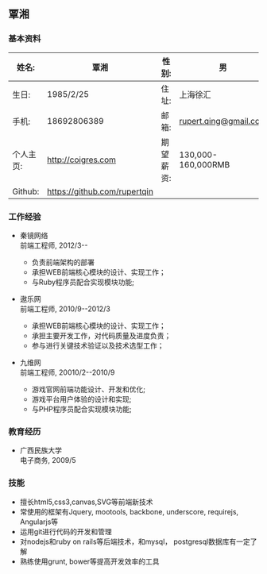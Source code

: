 ## 覃湘

### 基本资料
姓名: 				| 覃湘	|	性别:  | 男
------- 			| --------------	| 		-------| -----
生日:		|1985/2/25		 	|住址:|上海徐汇
手机:		|18692806389	 	|邮箱:|rupert.qing@gmail.com
个人主页:				|http://coigres.com|期望薪资:|130,000-160,000RMB
Github:				|https://github.com/rupertqin


### 工作经验

* 秦镜网络   
前端工程师, 2012/3--

	* 负责前端架构的部署 
	* 承担WEB前端核心模块的设计、实现工作； 
	* 与Ruby程序员配合实现模块功能;

* 遨乐网  
前端工程师, 2010/9--2012/3
 
	* 承担WEB前端核心模块的设计、实现工作； 
	* 承担主要开发工作，对代码质量及进度负责； 
	* 参与进行关键技术验证以及技术选型工作； 
	
* 九维网  
前端工程师, 20010/2--2010/9

	* 游戏官网前端功能设计、开发和优化; 
	* 游戏平台用户体验的设计和实现; 
	* 与PHP程序员配合实现模块功能; 
	
### 教育经历

* 广西民族大学  
电子商务,  2009/5

### 技能

* 擅长html5,css3,canvas,SVG等前端新技术 
* 常使用的框架有Jquery, mootools, backbone, underscore, requirejs, Angularjs等  
* 运用git进行代码的开发和管理  
* 对nodejs和ruby on rails等后端技术，和mysql， postgresql数据库有一定了解
* 熟练使用grunt, bower等提高开发效率的工具

